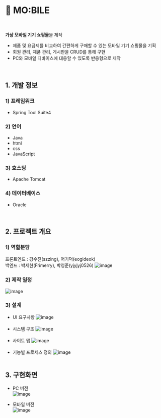 # 📱 MO:BILE

<br>

**가상 모바일 기기 쇼핑몰**을 제작<br>
- 제품 및 요금제를 비교하여 간편하게 구매할 수 있는 모바일 기기 쇼핑몰을 기획
- 회원 관리, 제품 관리, 게시판을 CRUD를 통해 구현
- PC와 모바일 디바이스에 대응할 수 있도록 반응형으로 제작

<br>

## 1. 개발 정보
### 1) 프레임워크
- Spring Tool Suite4


### 2) 언어
- Java<br>
- html<br>
- css<br>
- JavaScript


### 3) 호스팅
- Apache Tomcat


### 4) 데이터베이스
- Oracle

<br>


## 2. 프로젝트 개요
### 1) 역할분담
프론트엔드 : 강수진(szzing), 어기덕(eogideok)<br>
백엔드 : 박세현(Frimerry), 박영준(yjyjyj0526)
![image](https://user-images.githubusercontent.com/93658676/173049172-29750988-e078-4f47-9da1-5df8fd16568b.png)

### 2) 제작 일정
![image](https://user-images.githubusercontent.com/93658676/173049100-e2001f0b-b871-4423-9169-4e2f2d7523f5.png)

### 3) 설계
- UI 요구사항
![image](https://user-images.githubusercontent.com/93658676/173049428-3fbba5a8-3f89-4880-8e9a-1e6e3cacecd9.png)<br><br>
- 시스템 구조
![image](https://user-images.githubusercontent.com/93658676/173049551-07392f2d-95b5-4328-bfb9-fab72e784332.png)<br><br>
- 사이트 맵
![image](https://user-images.githubusercontent.com/93658676/173049628-c802fbb7-fafe-4eb6-81e1-ee605ecbf66c.png)<br><br>
- 기능별 프로세스 정의
![image](https://user-images.githubusercontent.com/93658676/173049673-cc440e4d-b9dc-43e7-989a-74d2e6944331.png)<br><br>


## 3. 구현화면
- PC 버전<br>
![image](https://user-images.githubusercontent.com/93658676/173053886-43ed1d0e-2cf8-4426-a161-7fee634762dd.png)

- 모바일 버전<br>
![image](https://user-images.githubusercontent.com/93658676/173055770-e111c3b3-a3a4-48de-945b-6dcb93bed798.png)

